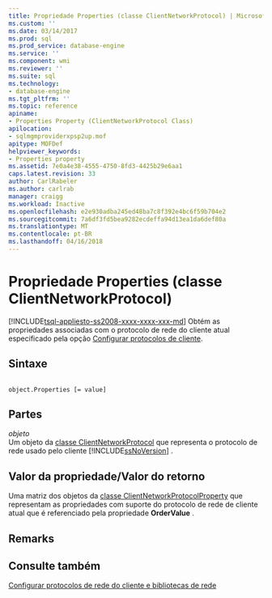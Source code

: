 ```yaml
---
title: Propriedade Properties (classe ClientNetworkProtocol) | Microsoft Docs
ms.custom: ''
ms.date: 03/14/2017
ms.prod: sql
ms.prod_service: database-engine
ms.service: ''
ms.component: wmi
ms.reviewer: ''
ms.suite: sql
ms.technology:
- database-engine
ms.tgt_pltfrm: ''
ms.topic: reference
apiname:
- Properties Property (ClientNetworkProtocol Class)
apilocation:
- sqlmgmproviderxpsp2up.mof
apitype: MOFDef
helpviewer_keywords:
- Properties property
ms.assetid: 7e0a4e38-4555-4750-8fd3-4425b29e6aa1
caps.latest.revision: 33
author: CarlRabeler
ms.author: carlrab
manager: craigg
ms.workload: Inactive
ms.openlocfilehash: e2e930adba245ed48ba7c8f392e4bc6f59b704e2
ms.sourcegitcommit: 7a6df3fd5bea9282ecdeffa94d13ea1da6def80a
ms.translationtype: MT
ms.contentlocale: pt-BR
ms.lasthandoff: 04/16/2018
---
```

# <a name="properties-property-clientnetworkprotocol-class"></a>Propriedade Properties (classe ClientNetworkProtocol)
[!INCLUDE[tsql-appliesto-ss2008-xxxx-xxxx-xxx-md](../../../includes/tsql-appliesto-ss2008-xxxx-xxxx-xxx-md.md)]
  Obtém as propriedades associadas com o protocolo de rede do cliente atual especificado pela opção [Configurar protocolos de cliente](http://technet.microsoft.com/library/ms181035.aspx).  
  
## <a name="syntax"></a>Sintaxe  
  
```  
  
object.Properties [= value]  
```  
  
## <a name="parts"></a>Partes  
 *objeto*  
 Um objeto da [classe ClientNetworkProtocol](../../../relational-databases/wmi-provider-configuration-classes/clientnetworkprotocol-class/clientnetworkprotocol-class.md) que representa o protocolo de rede usado pelo cliente [!INCLUDE[ssNoVersion](../../../includes/ssnoversion-md.md)] .  
  
## <a name="property-valuereturn-value"></a>Valor da propriedade/Valor do retorno  
 Uma matriz dos objetos da [classe ClientNetworkProtocolProperty](../../../relational-databases/wmi-provider-configuration-classes/clientnetworkprotocolproperty-class/clientnetworkprotocolproperty-class.md) que representam as propriedades com suporte do protocolo de rede de cliente atual que é referenciado pela propriedade **OrderValue** .  
  
## <a name="remarks"></a>Remarks  
  
## <a name="see-also"></a>Consulte também  
 [Configurar protocolos de rede do cliente e bibliotecas de rede](http://technet.microsoft.com/library/ms181035.aspx)  
  
  
